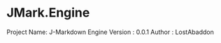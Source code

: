 JMark.Engine
============

Project Name: J-Markdown Engine
Version     : 0.0.1
Author      : LostAbaddon